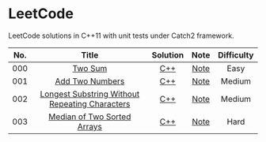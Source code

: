 # LeetCode

LeetCode solutions in C++11 with unit tests under Catch2 framework.

| No.  |  Title  |             Solution             |               Note               | Difficulty |
| :--: | :-----: | :------------------------------: | :------------------------------: | :--------: |
| 000  | [Two Sum](https://leetcode.com/problems/two-sum/) | [C++](./000.%20Two%20Sum/solution.h) | [Note](./000.%20Two%20Sum/README.md) |    Easy    |
| 001 | [Add Two Numbers](https://leetcode.com/problems/add-two-numbers/) | [C++](./001.%20Add%20Two%20Numbers/solution.h) | [Note](./001.%20Add%20Two%20Numbers/README.md) | Medium |
| 002 | [Longest Substring Without Repeating Characters](https://leetcode.com/problems/longest-substring-without-repeating-characters/) | [C++](./002.%20Longest%20Substring%20Without%20Repeating%20Characters/solution.h) | [Note](./002.%20Longest%20Substring%20Without%20Repeating%20Characters/README.md) | Medium |
| 003 | [Median of Two Sorted Arrays](https://leetcode.com/problems/median-of-two-sorted-arrays/) | [C++](./003.%20Median%20of%20Two%20Sorted%20Arrays/solution.h) | [Note](./003.%20Median%20of%20Two%20Sorted%20Arrays/README.md) | Hard |

